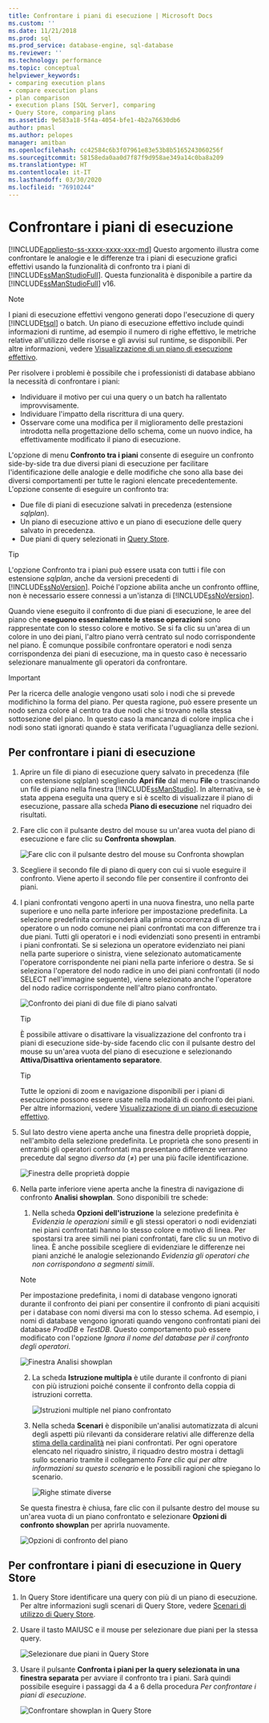 ```yaml
---
title: Confrontare i piani di esecuzione | Microsoft Docs
ms.custom: ''
ms.date: 11/21/2018
ms.prod: sql
ms.prod_service: database-engine, sql-database
ms.reviewer: ''
ms.technology: performance
ms.topic: conceptual
helpviewer_keywords:
- comparing execution plans
- compare execution plans
- plan comparison
- execution plans [SQL Server], comparing
- Query Store, comparing plans
ms.assetid: 9e583a18-5f4a-4054-bfe1-4b2a76630db6
author: pmasl
ms.author: pelopes
manager: amitban
ms.openlocfilehash: cc42584c6b3f07961e83e53b8b5165243060256f
ms.sourcegitcommit: 58158eda0aa0d7f87f9d958ae349a14c0ba8a209
ms.translationtype: HT
ms.contentlocale: it-IT
ms.lasthandoff: 03/30/2020
ms.locfileid: "76910244"
---
```

# <a name="compare-execution-plans"></a>Confrontare i piani di esecuzione
[!INCLUDE[appliesto-ss-xxxx-xxxx-xxx-md](../../includes/appliesto-ss-xxxx-xxxx-xxx-md.md)]
Questo argomento illustra come confrontare le analogie e le differenze tra i piani di esecuzione grafici effettivi usando la funzionalità di confronto tra i piani di [!INCLUDE[ssManStudioFull](../../includes/ssmanstudiofull-md.md)]. Questa funzionalità è disponibile a partire da [!INCLUDE[ssManStudioFull](../../includes/ssmanstudiofull-md.md)] v16.
  
> [!NOTE]
> I piani di esecuzione effettivi vengono generati dopo l'esecuzione di query [!INCLUDE[tsql](../../includes/tsql-md.md)] o batch. Un piano di esecuzione effettivo include quindi informazioni di runtime, ad esempio il numero di righe effettivo, le metriche relative all'utilizzo delle risorse e gli avvisi sul runtime, se disponibili. Per altre informazioni, vedere [Visualizzazione di un piano di esecuzione effettivo](../../relational-databases/performance/display-an-actual-execution-plan.md).
  
Per risolvere i problemi è possibile che i professionisti di database abbiano la necessità di confrontare i piani:
-   Individuare il motivo per cui una query o un batch ha rallentato improvvisamente.
-   Individuare l'impatto della riscrittura di una query.
-   Osservare come una modifica per il miglioramento delle prestazioni introdotta nella progettazione dello schema, come un nuovo indice, ha effettivamente modificato il piano di esecuzione.  
 
L'opzione di menu **Confronto tra i piani** consente di eseguire un confronto side-by-side tra due diversi piani di esecuzione per facilitare l'identificazione delle analogie e delle modifiche che sono alla base dei diversi comportamenti per tutte le ragioni elencate precedentemente. L'opzione consente di eseguire un confronto tra:
- Due file di piani di esecuzione salvati in precedenza (estensione *sqlplan*).
- Un piano di esecuzione attivo e un piano di esecuzione delle query salvato in precedenza.
- Due piani di query selezionati in [Query Store](../../relational-databases/performance/monitoring-performance-by-using-the-query-store.md).

> [!TIP]
> L'opzione Confronto tra i piani può essere usata con tutti i file con estensione *sqlplan*, anche da versioni precedenti di [!INCLUDE[ssNoVersion](../../includes/ssnoversion-md.md)]. Poiché l'opzione abilita anche un confronto offline, non è necessario essere connessi a un'istanza di [!INCLUDE[ssNoVersion](../../includes/ssnoversion-md.md)]. 

Quando viene eseguito il confronto di due piani di esecuzione, le aree del piano che **eseguono essenzialmente le stesse operazioni** sono rappresentate con lo stesso colore e motivo. Se si fa clic su un'area di un colore in uno dei piani, l'altro piano verrà centrato sul nodo corrispondente nel piano. È comunque possibile confrontare operatori e nodi senza corrispondenza dei piani di esecuzione, ma in questo caso è necessario selezionare manualmente gli operatori da confrontare.

> [!IMPORTANT]
> Per la ricerca delle analogie vengono usati solo i nodi che si prevede modifichino la forma del piano. Per questa ragione, può essere presente un nodo senza colore al centro tra due nodi che si trovano nella stessa sottosezione del piano. In questo caso la mancanza di colore implica che i nodi sono stati ignorati quando è stata verificata l'uguaglianza delle sezioni.
  
## <a name="to-compare-execution-plans"></a>Per confrontare i piani di esecuzione
  
1.  Aprire un file di piano di esecuzione query salvato in precedenza (file con estensione sqlplan) scegliendo **Apri file** dal menu **File** o trascinando un file di piano nella finestra [!INCLUDE[ssManStudio](../../includes/ssManStudio-md.md)]. In alternativa, se è stata appena eseguita una query e si è scelto di visualizzare il piano di esecuzione, passare alla scheda **Piano di esecuzione** nel riquadro dei risultati. 

2.  Fare clic con il pulsante destro del mouse su un'area vuota del piano di esecuzione e fare clic su **Confronta showplan**. 

    ![Fare clic con il pulsante destro del mouse su Confronta showplan](../../relational-databases/performance/media/plancomparisonmenuoption.png "Fare clic con il pulsante destro del mouse su Confronta showplan")   

3.  Scegliere il secondo file di piano di query con cui si vuole eseguire il confronto. Viene aperto il secondo file per consentire il confronto dei piani.

4.  I piani confrontati vengono aperti in una nuova finestra, uno nella parte superiore e uno nella parte inferiore per impostazione predefinita. La selezione predefinita corrisponderà alla prima occorrenza di un operatore o un nodo comune nei piani confrontati ma con differenze tra i due piani. Tutti gli operatori e i nodi evidenziati sono presenti in entrambi i piani confrontati. Se si seleziona un operatore evidenziato nei piani nella parte superiore o sinistra, viene selezionato automaticamente l'operatore corrispondente nei piani nella parte inferiore o destra. Se si seleziona l'operatore del nodo radice in uno dei piani confrontati (il nodo SELECT nell'immagine seguente), viene selezionato anche l'operatore del nodo radice corrispondente nell'altro piano confrontato.

    ![Confronto dei piani di due file di piano salvati](../../relational-databases/performance/media/plancomparison-plans.png "Confronto dei piani di due file di piano salvati")  

     > [!TIP]
     > È possibile attivare o disattivare la visualizzazione del confronto tra i piani di esecuzione side-by-side facendo clic con il pulsante destro del mouse su un'area vuota del piano di esecuzione e selezionando **Attiva/Disattiva orientamento separatore**.

     > [!TIP]
     > Tutte le opzioni di zoom e navigazione disponibili per i piani di esecuzione possono essere usate nella modalità di confronto dei piani. Per altre informazioni, vedere [Visualizzazione di un piano di esecuzione effettivo](../../relational-databases/performance/display-an-actual-execution-plan.md).

5.  Sul lato destro viene aperta anche una finestra delle proprietà doppie, nell'ambito della selezione predefinita. Le proprietà che sono presenti in entrambi gli operatori confrontati ma presentano differenze verranno precedute dal segno *diverso da* (&ne;) per una più facile identificazione.

    ![Finestra delle proprietà doppie](../../relational-databases/performance/media/plancomparison-properties.png "Finestra delle proprietà doppie")  

6.  Nella parte inferiore viene aperta anche la finestra di navigazione di confronto **Analisi showplan**. Sono disponibili tre schede:

    1.  Nella scheda **Opzioni dell'istruzione** la selezione predefinita è *Evidenzia le operazioni simili* e gli stessi operatori o nodi evidenziati nei piani confrontati hanno lo stesso colore e motivo di linea. Per spostarsi tra aree simili nei piani confrontati, fare clic su un motivo di linea. È anche possibile scegliere di evidenziare le differenze nei piani anziché le analogie selezionando *Evidenzia gli operatori che non corrispondono a segmenti simili*. 
    
       > [!NOTE]
       > Per impostazione predefinita, i nomi di database vengono ignorati durante il confronto dei piani per consentire il confronto di piani acquisiti per i database con nomi diversi ma con lo stesso schema. Ad esempio, i nomi di database vengono ignorati quando vengono confrontati piani dei database *ProdDB* e *TestDB*. Questo comportamento può essere modificato con l'opzione *Ignora il nome del database per il confronto degli operatori*.

       ![Finestra Analisi showplan](../../relational-databases/performance/media/plancomparison-analysis.png "Finestra Analisi showplan") 

    2.  La scheda **Istruzione multipla** è utile durante il confronto di piani con più istruzioni poiché consente il confronto della coppia di istruzioni corretta.

        ![Istruzioni multiple nel piano confrontato](../../relational-databases/performance/media/plancomparison-multiple.png "Istruzioni multiple nel piano confrontato")  

    3.  Nella scheda **Scenari** è disponibile un'analisi automatizzata di alcuni degli aspetti più rilevanti da considerare relativi alle differenze della [stima della cardinalità](../../relational-databases/performance/cardinality-estimation-sql-server.md) nei piani confrontati. Per ogni operatore elencato nel riquadro sinistro, il riquadro destro mostra i dettagli sullo scenario tramite il collegamento *Fare clic qui per altre informazioni su questo scenario* e le possibili ragioni che spiegano lo scenario. 

        ![Righe stimate diverse](../../relational-databases/performance/media/plancomparison-scenarios.png "Righe stimate diverse")  

    Se questa finestra è chiusa, fare clic con il pulsante destro del mouse su un'area vuota di un piano confrontato e selezionare **Opzioni di confronto showplan** per aprirla nuovamente.

    ![Opzioni di confronto del piano](../../relational-databases/performance/media/plancomparison-options.png "Opzioni di confronto del piano")  

## <a name="to-compare-execution-plans-in-query-store"></a>Per confrontare i piani di esecuzione in Query Store

1.  In Query Store identificare una query con più di un piano di esecuzione. Per altre informazioni sugli scenari di Query Store, vedere [Scenari di utilizzo di Query Store](../../relational-databases/performance/query-store-usage-scenarios.md#identify-and-tune-top-resource-consuming-queries).

2.  Usare il tasto MAIUSC e il mouse per selezionare due piani per la stessa query. 

    ![Selezionare due piani in Query Store](../../relational-databases/performance/media/plancomparison-querystore.png "Selezionare due piani in Query Store")   

3.  Usare il pulsante **Confronta i piani per la query selezionata in una finestra separata** per avviare il confronto tra i piani. Sarà quindi possibile eseguire i passaggi da 4 a 6 della procedura *Per confrontare i piani di esecuzione*. 

    ![Confrontare showplan in Query Store](../../relational-databases/performance/media/plancomparison-querystoreoption.png "Confrontare showplan in Query Store") 
